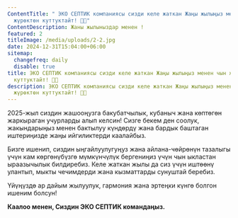 ```yaml
---
ContentTitle: " ЭКО СЕПТИК компаниясы сизди келе жаткан Жаңы жылыңыз менен чын
  жүрөктөн куттуктайт! 🎄✨"
ContentDescription: Жаны жылыныздар менен !
featured: 2
titleImage: /media/uploads/2-2.jpg
date: 2024-12-31T15:04:00+06:00
sitemap:
  changefreq: daily
  disable: true
title: ЭКО СЕПТИК компаниясы сизди келе жаткан Жаңы жылыңыз менен чын жүрөктөн
  куттуктайт! 🎄✨
description: ЭКО СЕПТИК компаниясы сизди келе жаткан Жаңы жылыңыз менен чын
  жүрөктөн куттуктайт! 🎄✨
---
```

2025-жыл сиздин жашооңузга бакубатчылык, кубаныч жана көптөгөн жаркыраган учурларды алып келсин!
Сизге бекем ден соолук, жакындарыңыз менен бактылуу күндөрдү жана бардык баштаган иштериңизде жаңы ийгиликтерди каалайбыз.

Бизге ишенип, сиздин ыңгайлуулугуңуз жана айлана-чөйрөнүн тазалыгы үчүн кам көргөнүбүзгө мүмкүнчүлүк бергениңиз үчүн чын ыкластан ыраазычылык билдиребиз.
Келе жаткан жылы да сиз үчүн иштөөнү улантып, мыкты чечимдерди жана кызматтарды сунуштай беребиз.

Үйүңүздө ар дайым жылуулук, гармония жана эртеңки күнгө болгон ишеним болсун!

**Каалоо менен,
Сиздин ЭКО СЕПТИК командаңыз.**
